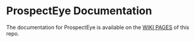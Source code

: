 ProspectEye Documentation
====

The documentation for ProspectEye is available on the [WIKI PAGES](https://github.com/ProspectEye/docs/wiki) of this repo.
